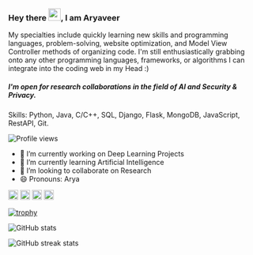 ### Hey there  <img src="https://media.giphy.com/media/hvRJCLFzcasrR4ia7z/giphy.gif" width="25px">, I am Aryaveer
My specialties include quickly learning new skills and programming languages, problem-solving, website optimization, and Model View Controller methods of organizing code. I'm still enthusiastically grabbing onto any other programming languages, frameworks, or algorithms I can integrate into the coding web in my Head :) 
#####  I'm open for research collaborations in the field of AI and Security & Privacy.
Skills: Python, Java, C/C++, SQL, Django, Flask, MongoDB, JavaScript, RestAPI, Git.

![Profile views](https://gpvc.arturio.dev/Aryavir07) 

- 🔭 I’m currently working on Deep Learning Projects 
- 🌱 I’m currently learning Artificial Intelligence 
- 👯 I’m looking to collaborate on Research 
- 😄 Pronouns: Arya 


[<img src='https://cdn.jsdelivr.net/npm/simple-icons@3.0.1/icons/github.svg' alt='github' height='20'>](https://github.com/Aryavir07)  [<img src='https://cdn.jsdelivr.net/npm/simple-icons@3.0.1/icons/linkedin.svg' alt='linkedin' height='20'>](https://www.linkedin.com/in/https://www.linkedin.com/in/aryavir07//)  [<img src='https://cdn.jsdelivr.net/npm/simple-icons@3.0.1/icons/twitter.svg' alt='twitter' height='20'>](https://twitter.com/@roswell0007)  [<img src='https://cdn.jsdelivr.net/npm/simple-icons@3.0.1/icons/icloud.svg' alt='website' height='20'>](https://aryaveer.herokuapp.com/)  

[![trophy](https://github-profile-trophy.vercel.app/?username=Aryavir07)](https://github.com/ryo-ma/github-profile-trophy)

![GitHub stats](https://github-readme-stats.vercel.app/api?username=Aryavir07&show_icons=true&count_private=true)  

![GitHub streak stats](https://github-readme-streak-stats.herokuapp.com/?user=Aryavir07)  

